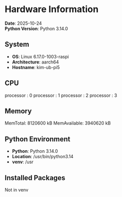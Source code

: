 # Hardware Information

**Date**: 2025-10-24  
**Python Version**: Python 3.14.0

## System
- **OS**: Linux 6.17.0-1003-raspi
- **Architecture**: aarch64
- **Hostname**: kim-ub-pi5

## CPU
processor	: 0
processor	: 1
processor	: 2
processor	: 3

## Memory  
MemTotal:        8120600 kB
MemAvailable:    3940620 kB

## Python Environment
- **Python**: Python 3.14.0
- **Location**: /usr/bin/python3.14
- **venv**: /usr

## Installed Packages
Not in venv
